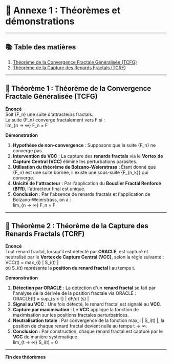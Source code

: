 # 📘 **Annexe 1 : Théorèmes et démonstrations**

---

## 📚 **Table des matières**
1. [Théorème de la Convergence Fractale Généralisée (TCFG)](#tcfg)  
2. [Théorème de la Capture des Renards Fractals (TCRF)](#tcrf)  

---

## 🔹 **Théorème 1 : Théorème de la Convergence Fractale Généralisée (TCFG)**

**Énoncé**  
Soit {F_n} une suite d'attracteurs fractals.  
La suite {F_n} converge fractalement vers F si :  
lim_{n → ∞} F_n = F

**Démonstration**  
1. **Hypothèse de non-convergence** : Supposons que la suite {F_n} ne converge pas.  
2. **Intervention du VCC** : La capture des **renards fractals** via le **Vortex de Capture Central (VCC)** élimine les perturbations parasites.  
3. **Utilisation du théorème de Bolzano-Weierstrass** : Étant donné que {F_n} est une suite bornée, il existe une sous-suite {F_{n_k}} qui converge.  
4. **Unicité de l'attracteur** : Par l'application du **Bouclier Fractal Renforcé (BFR)**, l'attracteur final est unique.  
5. **Conclusion** : Par l'absence de renards fractals et l'application de Bolzano-Weierstrass, on a :  
lim_{n → ∞} F_n = F

---

## 🔹 **Théorème 2 : Théorème de la Capture des Renards Fractals (TCRF)**

**Énoncé**  
Tout renard fractal, lorsqu'il est détecté par **ORACLE**, est capturé et neutralisé par le **Vortex de Capture Central (VCC)**, selon la règle suivante :  
VCC(t) = max_{i} | S_i(t) |  
où S_i(t) représente la **position du renard fractal i** au temps t.  

**Démonstration**  
1. **Détection par ORACLE** : La détection d'un **renard fractal** se fait par l'analyse de la dérivée de la position fractale via ORACLE :  
   ORACLE(t) = sup_{s ≤ t} | dF/dt (s) |  
2. **Signal au VCC** : Une fois détecté, le renard fractal est signalé au **VCC**.  
3. **Capture par maximisation** : Le **VCC** applique la fonction de maximisation sur les positions fractales perturbatrices.  
4. **Neutralisation totale** : Par convergence de la fonction max_i | S_i(t) |, la position de chaque renard fractal devient nulle au temps t → ∞.  
5. **Conclusion** : Par construction, chaque renard fractal est capturé par le **VCC** de manière systématique.  
lim_{t → ∞} S_i(t) = 0  

---

**Fin des théorèmes**
